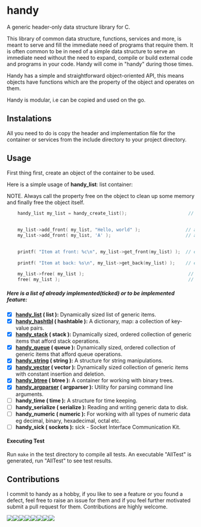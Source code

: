 # handy

A generic header-only data structure library for C.

This library of common data structure, functions, services and more, is meant to serve and fill the immediate need of programs that require them. It is often common to be in need of a simple data structure to serve an immediate need without the need to expand, compile or build external code and programs in your code. Handy will come in "handy" during those times.

Handy has a simple and straightforward object-oriented API, this means objects have functions which are the property of the object and operates on them.

Handy is modular, i.e can be copied and used on the go.

## Instalations

All you need to do is copy the header and implementation file for the container or services from the include directory to your project directory.

## Usage

First thing first, create an object of the container to be used.

Here is a simple usage of **handy_list**: list container:


NOTE. Always call the property free on the object to clean up some memory and finally free the object itself.

```C
    handy_list my_list = handy_create_list();                       // create a handy_list
    
    
    my_list->add_front( my_list, "Hello, world" );                 // add first item at front of list
    my_list->add_front( my_list, 'A' );                            // add another item at front of list
   

    printf( "Item at front: %c\n", my_list->get_front(my_list) );  // expect a char, prints 'A' 
    
    printf( "Item at back: %s\n", my_list->get_back(my_list) );    // expect char *, prints "Hello, world"
    
    my_list->free( my_list );                                       // free item(s) in list
    free( my_list );                                                // free my_list itself

```

##### Here is a list of already implemented(ticked) or to be implemented feature:


- [x] **[handy_list](docs/handy_list.md) ( list ):** Dynamically sized list of generic items.
- [x] **[handy_hashtbl](docs/handy_hashtbl.md) ( hashtable ):** A dictionary, map: a collection of key-value pairs.
- [x] **[handy_stack](docs/handy_stack.md)  ( stack ):** Dynamically sized, ordered collection of generic items that afford stack operations.
- [x] **[handy_queue](docs/handy_queue.md)  ( queue ):** Dynamically sized, ordered collection of generic items that afford queue operations.
- [x] **[handy_string](docs/handy_string.md) ( string ):** A structure for string manipulations.
- [x] **[handy_vector](docs/handy_vector.md) ( vector ):** Dynamically sized collection of generic items with constant insertion and  deletion.
- [x] **[handy_btree](docs/handy_btree.md) ( btree ):** A container for working with binary trees.
- [x] **[handy_argparser](docs/handy_argparser.md) ( argparser ):** Utility for parsing command line arguments.
- [ ] **handy_time ( time ):** A structure for time keeping.
- [ ] **handy_serialize ( serialize ):** Reading and writing generic data to disk.
- [ ] **handy_numeric ( numeric ):** For working with all types of numeric data eg decimal, binary, hexadecimal, octal etc.
- [ ] **handy_sick ( sockets ):** sick - Socket Interface Communication Kit.

#### Executing Test

Run `make` in the test directory to compile all tests. An executable "AllTest" is generated, run "AllTest" to see test results.
## Contributions

I commit to handy as a hobby, if you like to see a feature or you found a defect, feel free to raise an issue for them and if you feel further motivated submit a pull request for them. Contributions are highly welcome.


[![](https://sourcerer.io/fame/ytobi/ytobi/handy/images/0)](https://sourcerer.io/fame/ytobi/ytobi/handy/links/0)[![](https://sourcerer.io/fame/ytobi/ytobi/handy/images/1)](https://sourcerer.io/fame/ytobi/ytobi/handy/links/1)[![](https://sourcerer.io/fame/ytobi/ytobi/handy/images/2)](https://sourcerer.io/fame/ytobi/ytobi/handy/links/2)[![](https://sourcerer.io/fame/ytobi/ytobi/handy/images/3)](https://sourcerer.io/fame/ytobi/ytobi/handy/links/3)[![](https://sourcerer.io/fame/ytobi/ytobi/handy/images/4)](https://sourcerer.io/fame/ytobi/ytobi/handy/links/4)[![](https://sourcerer.io/fame/ytobi/ytobi/handy/images/5)](https://sourcerer.io/fame/ytobi/ytobi/handy/links/5)[![](https://sourcerer.io/fame/ytobi/ytobi/handy/images/6)](https://sourcerer.io/fame/ytobi/ytobi/handy/links/6)[![](https://sourcerer.io/fame/ytobi/ytobi/handy/images/7)](https://sourcerer.io/fame/ytobi/ytobi/handy/links/7)

